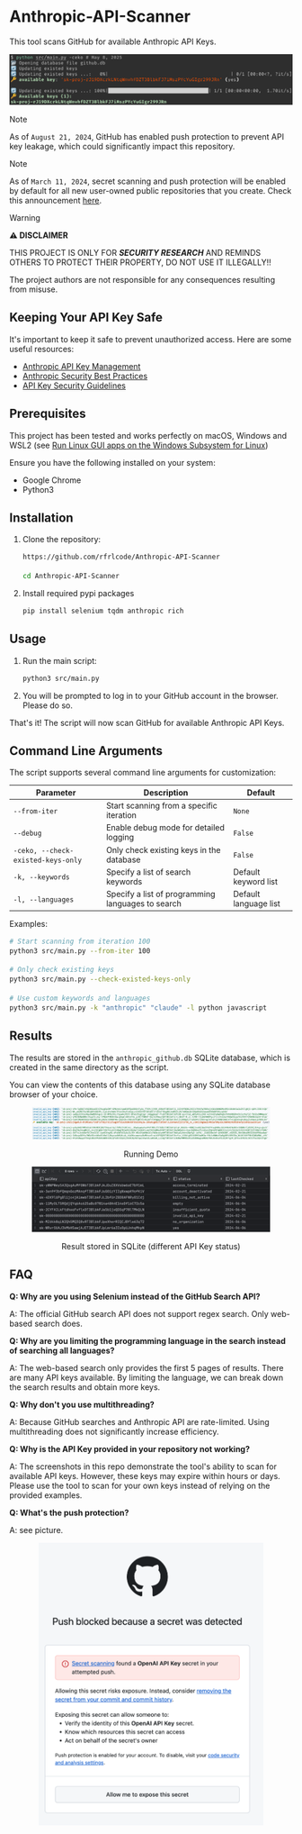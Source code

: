 # Anthropic-API-Scanner

This tool scans GitHub for available Anthropic API Keys.

![Result Demo 1](pics/demo.png)

> [!NOTE]
> As of `August 21, 2024`, GitHub has enabled push protection to prevent API key leakage, which could significantly impact this repository.

> [!NOTE]
> As of `March 11, 2024`, secret scanning and push protection will be enabled by default for all new user-owned public repositories that you create.
> Check this announcement [here](https://docs.github.com/en/code-security/getting-started/quickstart-for-securing-your-repository).

> [!WARNING]
> **⚠️ DISCLAIMER**
>
> THIS PROJECT IS ONLY FOR ***SECURITY RESEARCH*** AND REMINDS OTHERS TO PROTECT THEIR PROPERTY, DO NOT USE IT ILLEGALLY!!
>
> The project authors are not responsible for any consequences resulting from misuse.

## Keeping Your API Key Safe

It's important to keep it safe to prevent unauthorized access. Here are some useful resources:

- [Anthropic API Key Management](https://docs.anthropic.com/claude/docs/getting-access-to-claude)
- [Anthropic Security Best Practices](https://support.anthropic.com/en/articles/8114494-how-can-i-access-the-anthropic-api)
- [API Key Security Guidelines](https://docs.anthropic.com/claude/docs/api-keys)

## Prerequisites

This project has been tested and works perfectly on macOS, Windows and WSL2 (see [Run Linux GUI apps on the Windows Subsystem for Linux](https://learn.microsoft.com/en-us/windows/wsl/tutorials/gui-apps))

Ensure you have the following installed on your system:

- Google Chrome
- Python3

## Installation

1. Clone the repository:

    ```bash
    https://github.com/rfrlcode/Anthropic-API-Scanner

    cd Anthropic-API-Scanner
    ```

2. Install required pypi packages

    ```bash
    pip install selenium tqdm anthropic rich
    ```

## Usage

1. Run the main script:

    ```bash
    python3 src/main.py
    ```

2. You will be prompted to log in to your GitHub account in the browser. Please do so.

That's it! The script will now scan GitHub for available Anthropic API Keys.

## Command Line Arguments

The script supports several command line arguments for customization:

| Parameter | Description | Default |
|-----------|-------------|---------|
| `--from-iter` | Start scanning from a specific iteration | `None` |
| `--debug` | Enable debug mode for detailed logging | `False` |
| `-ceko, --check-existed-keys-only` | Only check existing keys in the database | `False` |
| `-k, --keywords` | Specify a list of search keywords | Default keyword list |
| `-l, --languages` | Specify a list of programming languages to search | Default language list |

Examples:

```bash
# Start scanning from iteration 100
python3 src/main.py --from-iter 100

# Only check existing keys
python3 src/main.py --check-existed-keys-only

# Use custom keywords and languages
python3 src/main.py -k "anthropic" "claude" -l python javascript
```

## Results

The results are stored in the `anthropic_github.db` SQLite database, which is created in the same directory as the script.

You can view the contents of this database using any SQLite database browser of your choice.

<figure>
  <img
  src="pics/demo2.png"
  alt="Running Demo">
  <p align="center">
    Running Demo
  </p>
</figure>

<figure>
  <img
  src="pics/db.png"
  alt="Result in DB">
  <p align="center">
    Result stored in SQLite (different API Key status)
  </p>
</figure>

## FAQ

**Q: Why are you using Selenium instead of the GitHub Search API?**

A: The official GitHub search API does not support regex search. Only web-based search does.

**Q: Why are you limiting the programming language in the search instead of searching all languages?**

A: The web-based search only provides the first 5 pages of results. There are many API keys available. By limiting the language, we can break down the search results and obtain more keys.

**Q: Why don't you use multithreading?**

A: Because GitHub searches and Anthropic API are rate-limited. Using multithreading does not significantly increase efficiency.

**Q: Why is the API Key provided in your repository not working?**

A: The screenshots in this repo demonstrate the tool's ability to scan for available API keys. However, these keys may expire within hours or days. Please use the tool to scan for your own keys instead of relying on the provided examples.

**Q: What's the push protection?**

A: see picture.

<p align="center">
    <kbd><img src="pics/warning1.png" alt="GitHub Push Protection" width="400"> </kbd>
</p>
